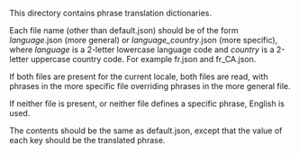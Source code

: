 This directory contains phrase translation dictionaries.

Each file name (other than default.json) should be of the form *language*.json (more general)
or *language_country*.json (more specific), where *language* is a 2-letter lowercase language code
and *country* is a 2-letter uppercase country code.
For example fr.json and fr_CA.json.

If both files are present for the current locale, both files are read, with phrases in the more specific file overriding phrases in the more general file.

If neither file is present, or neither file defines a specific phrase, English is used.

The contents should be the same as default.json, except that the value of each key should be the translated phrase.
